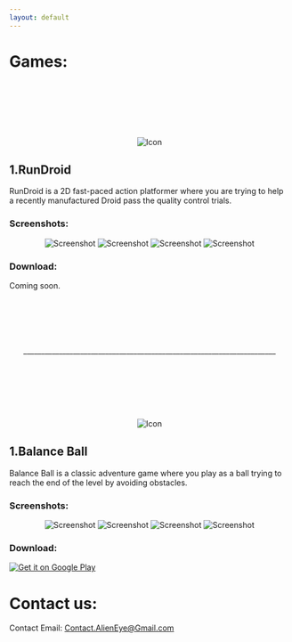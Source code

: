 ```yaml
---
layout: default
---
```

# Games:


<p align="center">
  <img class="gameicon" style= "margin-top: 100px; margin-down: -40px;" src="https://github.com/M7MOD-S3EED/Alien-Eye-Resources/blob/main/RunDroid/Game%20Icon-Circle-512.png?raw=true" alt="Icon">
</p>


## 1.RunDroid
RunDroid is a 2D fast-paced action platformer where you are trying to help a recently manufactured Droid pass the quality control trials.


### Screenshots:
<p align="center">
  <img class="screenshot" src="https://github.com/M7MOD-S3EED/Alien-Eye-Resources/blob/main/RunDroid/Gameplay%20Shot%200.jpg?raw=true" alt="Screenshot">
  <img class="screenshot" src="https://github.com/M7MOD-S3EED/Alien-Eye-Resources/blob/main/RunDroid/Gameplay%20Shot%201.jpg?raw=true" alt="Screenshot">
  <img class="screenshot" src="https://github.com/M7MOD-S3EED/Alien-Eye-Resources/blob/main/RunDroid/Gameplay%20Shot%202.jpg?raw=true" alt="Screenshot">
  <img class="screenshot" src="https://github.com/M7MOD-S3EED/Alien-Eye-Resources/blob/main/RunDroid/Gameplay%20Shot%203.jpg?raw=true" alt="Screenshot">
</p>


### Download:
Coming soon.


<p align="center" style="margin-top: 100px;">
  _______________________________________________________________________
</p>


<p align="center">
  <img class="gameicon" style= "margin-top: 100px; margin-down: -40px;" src="https://github.com/M7MOD-S3EED/Alien-Eye-Resources/blob/main/Balance%20Ball/Game%20Icon-Circle-512.png?raw=true" alt="Icon">
</p>


## 1.Balance Ball
Balance Ball is a classic adventure game where you play as a ball trying to reach the end of the level by avoiding obstacles.


### Screenshots:
<p align="center">
  <img class="screenshot" src="https://github.com/M7MOD-S3EED/Alien-Eye-Resources/blob/main/Balance%20Ball/Screenshot-0.PNG?raw=true" alt="Screenshot">
  <img class="screenshot" src="https://github.com/M7MOD-S3EED/Alien-Eye-Resources/blob/main/Balance%20Ball/Screenshot-1.PNG?raw=true" alt="Screenshot">
  <img class="screenshot" src="https://github.com/M7MOD-S3EED/Alien-Eye-Resources/blob/main/Balance%20Ball/Screenshot-2.PNG?raw=true" alt="Screenshot">
  <img class="screenshot" src="https://github.com/M7MOD-S3EED/Alien-Eye-Resources/blob/main/Balance%20Ball/Screenshot-3.PNG?raw=true" alt="Screenshot">
</p>


### Download: 
<a href='https://play.google.com/store/apps/details?id=com.AlienEye.BalanceBall&gl=US&pcampaignid=pcampaignidMKT-Other-global-all-co-prtnr-py-PartBadge-Mar2515-1'><img alt='Get it on Google Play' src='https://play.google.com/intl/en_us/badges/static/images/badges/en_badge_web_generic.eps'/></a>


# Contact us:
Contact Email: Contact.AlienEye@Gmail.com
